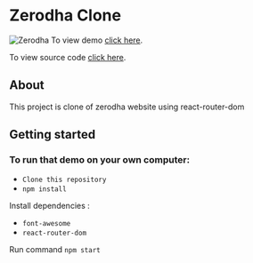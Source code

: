 # Zerodha Clone

![Zerodha](https://i.imgur.com/26CrupD.png)
To view  demo [click here](https://zerodha-clone.vercel.app/).

To view  source code [click here](https://github.com/shreedharbhat98/zerodha-clone).

## About
This project is clone of zerodha website using react-router-dom

## Getting started
### To run that demo on your own computer:
* `Clone this repository`
* `npm install`

Install dependencies :

* `font-awesome`
* `react-router-dom`

Run command `npm start`
